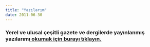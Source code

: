 ```yaml
---
title: "Yazılarım"
date: 2011-06-30
---
```


### Yerel ve ulusal çeşitli gazete ve dergilerde yayınlanmış yazılarım[ı okumak için burayı tıklayın.](http://suatatan.wordpress.com/category/yazilarim/ "Yazılarım")
